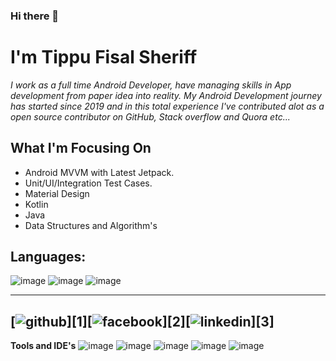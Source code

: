 ### Hi there 👋
# **I'm Tippu Fisal Sheriff**


_I work as a full time Android Developer, have managing skills in App development from paper idea into reality. My Android Development journey has started since 2019 and in this total experience I've contributed alot as a open source contributor on GitHub, Stack overflow and Quora etc..._

## **What I'm Focusing On**
  -   Android MVVM with Latest Jetpack.
  -   Unit/UI/Integration Test Cases.
  -   Material Design
  -   Kotlin
  -   Java
  -   Data Structures and Algorithm's

## **Languages:**
  ![image](https://user-images.githubusercontent.com/42038223/122684423-e8b79b00-d222-11eb-87a6-fc0b6d5a2bd1.png)
  ![image](https://user-images.githubusercontent.com/42038223/122684438-0127b580-d223-11eb-9049-5eddba01613a.png)
  ![image](https://user-images.githubusercontent.com/42038223/122684723-ba3abf80-d224-11eb-9936-560cc51fda34.png)

---
[![github](https://cloud.githubusercontent.com/assets/17016297/18839843/0e06a67a-83d2-11e6-993a-b35a182500e0.png)][1][![facebook](https://cloud.githubusercontent.com/assets/17016297/18839836/0a06deb4-83d2-11e6-8078-1d0974af0f63.png)][2][![linkedin](https://cloud.githubusercontent.com/assets/17016297/18839848/0fc7e74e-83d2-11e6-8c6a-277fc9d6e067.png)][3]
---

  
**Tools and IDE's**
  ![image](https://user-images.githubusercontent.com/42038223/122685172-74332b00-d227-11eb-8b63-0e95d4093d72.png)
  ![image](https://user-images.githubusercontent.com/42038223/122685220-97f67100-d227-11eb-9b4f-3319ec751675.png)
  ![image](https://user-images.githubusercontent.com/42038223/122685236-bfe5d480-d227-11eb-8509-6950b0097c48.png)
  ![image](https://user-images.githubusercontent.com/42038223/122685245-d9871c00-d227-11eb-9fd4-2d50598340ba.png)
  ![image](https://user-images.githubusercontent.com/42038223/122685268-fcb1cb80-d227-11eb-8f34-6cb605fae1bf.png)
